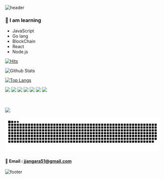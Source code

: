 
![header](https://capsule-render.vercel.app/api?type=waving&color=gradient&height=300&section=header&text=ararararararara%20codding&fontSize=90)







### 🥕 I am learning 
- JavaScript
 - Go lang
 - BlockChain
 - React
 - Node.js 


[![Hits](https://hits.seeyoufarm.com/api/count/incr/badge.svg?url=https%3A%2F%2Fgithub.com%2Fararararararara&count_bg=%238B08C0&title_bg=%23C20000&icon=node-dot-js.svg&icon_color=%23403535&title=hits&edge_flat=true)](https://hits.seeyoufarm.com)



![Github Stats](https://github-readme-stats.vercel.app/api?username=ararararararara&show_icons=true&theme=radical)


[![Top Langs](https://github-readme-stats.vercel.app/api/top-langs/?username=ararararararara&layout=compact)](https://github.com/ararararararara/github-readme-stats)



<img src="https://img.shields.io/badge/HTML5-f16524?style=flat-square&logo=HTML5&logoColor=white"/>
<img src="https://img.shields.io/badge/CSS3-28a4d8?style=flat-square&logo=CSS3&logoColor=white"/>
<img src="https://img.shields.io/badge/JavaScript-f7e018?style=flat-square&logo=JavaScript&logoColor=white"/>
<img src="https://img.shields.io/badge/React-7ddfff?style=flat-square&logo=React&logoColor=black"/>
<img src="https://img.shields.io/badge/Redux-7649bb?style=flat-square&logo=Redux&logoColor=white"/>
<img src="https://img.shields.io/badge/GitHub-black?style=flat-square&logo=GitHub&logoColor=white"/>
<img src="https://img.shields.io/badge/Go-7649bb?style=flat-square&logo=Go&logoColor=white"/></a>&nbsp 
<br><br><br>
<p align="left">
  <a href="https://github.com/ararararararara/CommitCombo">
    <img src="http://commitcombo.com/theme?user=ararararararara"/>
  </a>
</p>



![Snake animation](https://github.com/joaovitormo/joaovitormo/blob/assets/github-contribution-grid-snake.svg)




#### 📧 Email : jjangara51@gmail.com


![footer](https://capsule-render.vercel.app/api?type=wave&color=auto&height=200&section=footer&text=%20&fontSize=90)
